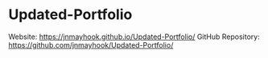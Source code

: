 # Updated-Portfolio

Website: https://jnmayhook.github.io/Updated-Portfolio/
GitHub Repository: https://github.com/jnmayhook/Updated-Portfolio/